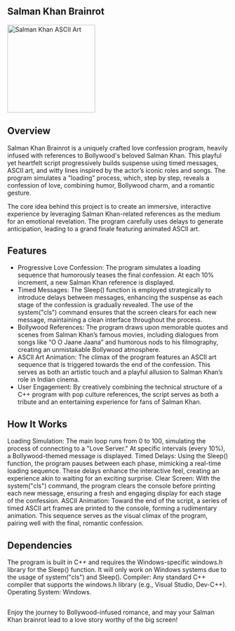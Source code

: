 ## Salman Khan Brainrot
<img src="https://i.pinimg.com/originals/4d/b9/ce/4db9ce694ec1e38de750d25c35409160.jpg" alt="Salman Khan ASCII Art" width="200"/>


## Overview
Salman Khan Brainrot is a uniquely crafted love confession program, heavily infused with references to Bollywood's beloved Salman Khan. This playful yet heartfelt script progressively builds suspense using timed messages, ASCII art, and witty lines inspired by the actor’s iconic roles and songs. The program simulates a "loading" process, which, step by step, reveals a confession of love, combining humor, Bollywood charm, and a romantic gesture.

The core idea behind this project is to create an immersive, interactive experience by leveraging Salman Khan-related references as the medium for an emotional revelation. The program carefully uses delays to generate anticipation, leading to a grand finale featuring animated ASCII art.

## Features
- Progressive Love Confession:
The program simulates a loading sequence that humorously teases the final confession. At each 10% increment, a new Salman Khan reference is displayed.
- Timed Messages:
The Sleep() function is employed strategically to introduce delays between messages, enhancing the suspense as each stage of the confession is gradually revealed. The use of the system("cls") command ensures that the screen clears for each new message, maintaining a clean interface throughout the process.
- Bollywood References:
The program draws upon memorable quotes and scenes from Salman Khan’s famous movies, including dialogues from songs like “O O Jaane Jaana” and humorous nods to his filmography, creating an unmistakable Bollywood atmosphere.
- ASCII Art Animation:
The climax of the program features an ASCII art sequence that is triggered towards the end of the confession. This serves as both an artistic touch and a playful allusion to Salman Khan’s role in Indian cinema.
- User Engagement:
By creatively combining the technical structure of a C++ program with pop culture references, the script serves as both a tribute and an entertaining experience for fans of Salman Khan.

## How It Works
Loading Simulation: The main loop runs from 0 to 100, simulating the process of connecting to a "Love Server." At specific intervals (every 10%), a Bollywood-themed message is displayed.
Timed Delays: Using the Sleep() function, the program pauses between each phase, mimicking a real-time loading sequence. These delays enhance the interactive feel, creating an experience akin to waiting for an exciting surprise.
Clear Screen: With the system("cls") command, the program clears the console before printing each new message, ensuring a fresh and engaging display for each stage of the confession.
ASCII Animation: Toward the end of the script, a series of timed ASCII art frames are printed to the console, forming a rudimentary animation. This sequence serves as the visual climax of the program, pairing well with the final, romantic confession.

## Dependencies
The program is built in C++ and requires the Windows-specific windows.h library for the Sleep() function. It will only work on Windows systems due to the usage of system("cls") and Sleep().
Compiler: Any standard C++ compiler that supports the windows.h library (e.g., Visual Studio, Dev-C++).
Operating System: Windows.
##

Enjoy the journey to Bollywood-infused romance, and may your Salman Khan brainrot lead to a love story worthy of the big screen!

